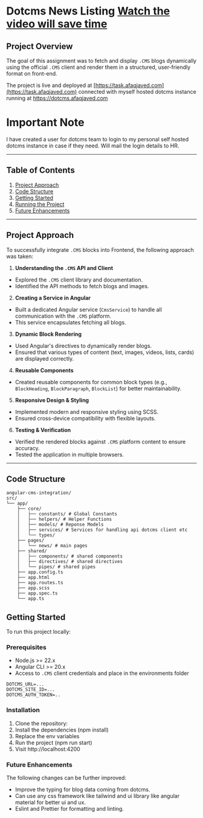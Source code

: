 # Dotcms News Listing [Watch the video will save time ](https://s3.afaqjaved.com/general/intro.mp4)


## Project Overview

The goal of this assignment was to fetch and display `.CMS` blogs dynamically using the official `.CMS` client and render them in a structured, user-friendly format on front-end.

The project is live and deployed at [https://task.afaqjaved.com](https://task.afaqjaved.com) connected with myself hosted dotcms instance running at https://dotcms.afaqjaved.com

# Important Note
I have created a user for dotcms team to login to my personal self hosted dotcms instance in case if they need. Will mail the login details to HR.

---

## Table of Contents

1. [Project Approach](#project-approach)
2. [Code Structure](#code-structure)
3. [Getting Started](#getting-started)
4. [Running the Project](#running-the-project)
5. [Future Enhancements](#future-enhancements)

---

## Project Approach

To successfully integrate `.CMS` blocks into Frontend, the following approach was taken:

1. **Understanding the `.CMS` API and Client**

- Explored the `.CMS` client library and documentation.
- Identified the API methods to fetch blogs and images.

2. **Creating a Service in Angular**

- Built a dedicated Angular service (`CmsService`) to handle all communication with the `.CMS` platform.
- This service encapsulates fetching all blogs.

3. **Dynamic Block Rendering**

- Used Angular's directives to dynamically render blogs.
- Ensured that various types of content (text, images, videos, lists, cards) are displayed correctly.

4. **Reusable Components**

- Created reusable components for common block types (e.g., `BlockHeading`, `BlockParagraph`, `BlockList`) for better maintainability.

5. **Responsive Design & Styling**

- Implemented modern and responsive styling using SCSS.
- Ensured cross-device compatibility with flexible layouts.

6. **Testing & Verification**

- Verified the rendered blocks against `.CMS` platform content to ensure accuracy.
- Tested the application in multiple browsers.

---

## Code Structure

```
angular-cms-integration/
src/
└── app/
    ├── core/
    │   ├── constants/ # Global Constants
    │   ├── helpers/ # Helper Functions
    │   ├── models/ # Reponse Models
    │   ├── services/ # Services for handling api dotcms client etc
    │   └── types/
    ├── pages/
    │   └── news/ # main pages
    ├── shared/
    │   ├── components/ # shared components
    │   ├── directives/ # shared directives
    │   └── pipes/ # shared pipes
    ├── app.config.ts
    ├── app.html
    ├── app.routes.ts
    ├── app.scss
    ├── app.spec.ts
    └── app.ts

```

## Getting Started

To run this project locally:

### Prerequisites

- Node.js >= 22.x
- Angular CLI >= 20.x
- Access to `.CMS` client credentials and place in the environments folder

```.env
DOTCMS_URL=...
DOTCMS_SITE_ID=...
DOTCMS_AUTH_TOKEN=..

```

### Installation

1. Clone the repository:
2. Install the dependencies (npm install)
3. Replace the env variables
4. Run the project (npm run start)
5. Visit http://localhost:4200


### Future Enhancements

The following changes can be further improved:

- Improve the typing for blog data coming from dotcms.
- Can use any css framework like tailwind and ui library like angular material for better ui and ux.
- Eslint and Prettier for formatting and linting.
